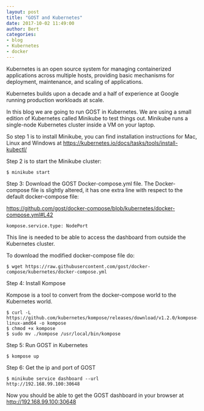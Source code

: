 ```yaml
---
layout: post
title: "GOST and Kubernetes"
date: 2017-10-02 11:49:00
author: Bert
categories: 
- blog
- Kubernetes
- docker
---
```

Kubernetes is an open source system for managing containerized applications across multiple hosts, providing basic mechanisms for deployment, maintenance, and scaling of applications.

Kubernetes builds upon a decade and a half of experience at Google running production workloads at scale.

In this blog we are going to run GOST in Kubernetes. We are using a small edition of Kubernetes called Minikube to test things out. Minikube runs a single-node Kubernetes cluster inside a VM on your laptop.

So step 1 is to install Minikube, you can find installation instructions for Mac, Linux and Windows at https://kubernetes.io/docs/tasks/tools/install-kubectl/

Step 2 is to start the Minikube cluster:

```
$ minikube start
```

Step 3: Download the GOST Docker-compose.yml file. The Docker-compose file is slightly altered, it has one extra line with respect to the default docker-compose file:

https://github.com/gost/docker-compose/blob/kubernetes/docker-compose.yml#L42

```
kompose.service.type: NodePort
```

This line is needed to be able to access the dashboard from outside the Kubernetes cluster.

To download the modified docker-compose file do:

```
$ wget https://raw.githubusercontent.com/gost/docker-compose/kubernetes/docker-compose.yml
```

Step 4: Install Kompose

Kompose is a tool to convert from the docker-compose world to the Kubernetes world.

```
$ curl -L https://github.com/kubernetes/kompose/releases/download/v1.2.0/kompose-linux-amd64 -o kompose
$ chmod +x kompose
$ sudo mv ./kompose /usr/local/bin/kompose
```

Step 5: Run GOST in Kubernetes

```
$ kompose up
```

Step 6: Get the ip and port of GOST

```
$ minikube service dashboard --url 
http://192.168.99.100:30648
```

Now you should be able to get the GOST dashboard in your browser at http://192.168.99.100:30648